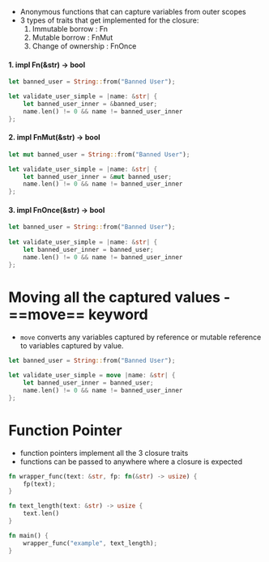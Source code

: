 - Anonymous functions that can capture variables from outer scopes
- 3 types of traits that get implemented for the closure:
	1. Immutable borrow : Fn
	2. Mutable borrow : FnMut
	3. Change of ownership : FnOnce

#### 1. impl Fn(&str) -> bool
```rust
let banned_user = String::from("Banned User");

let validate_user_simple = |name: &str| {
	let banned_user_inner = &banned_user;
	name.len() != 0 && name != banned_user_inner
};
```

#### 2. impl FnMut(&str) -> bool
```rust
let mut banned_user = String::from("Banned User");

let validate_user_simple = |name: &str| {
	let banned_user_inner = &mut banned_user;
	name.len() != 0 && name != banned_user_inner
};
```

#### 3. impl FnOnce(&str) -> bool
```rust
let banned_user = String::from("Banned User");
 
let validate_user_simple = |name: &str| {
	let banned_user_inner = banned_user;
	name.len() != 0 && name != banned_user_inner
};
```


# Moving all the captured values - ==move== keyword
- `move` converts any variables captured by reference or mutable reference to variables captured by value.

```rust
let banned_user = String::from("Banned User");
 
let validate_user_simple = move |name: &str| {
	let banned_user_inner = banned_user;
	name.len() != 0 && name != banned_user_inner
};
```

# Function Pointer
- function pointers implement all the 3 closure traits
- functions can be passed to anywhere where a closure is expected

```rust
fn wrapper_func(text: &str, fp: fn(&str) -> usize) {
    fp(text);
}

fn text_length(text: &str) -> usize {
    text.len()
}

fn main() {
	wrapper_func("example", text_length);
}
```
